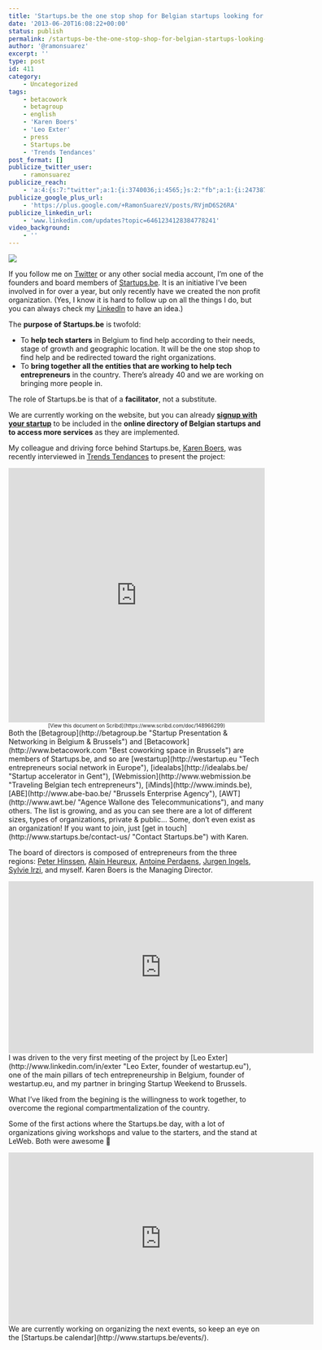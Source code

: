 ```yaml
---
title: 'Startups.be the one stop shop for Belgian startups looking for support'
date: '2013-06-20T16:08:22+00:00'
status: publish
permalink: /startups-be-the-one-stop-shop-for-belgian-startups-looking-for-support
author: '@ramonsuarez'
excerpt: ''
type: post
id: 411
category:
    - Uncategorized
tags:
    - betacowork
    - betagroup
    - english
    - 'Karen Boers'
    - 'Leo Exter'
    - press
    - Startups.be
    - 'Trends Tendances'
post_format: []
publicize_twitter_user:
    - ramonsuarez
publicize_reach:
    - 'a:4:{s:7:"twitter";a:1:{i:3740036;i:4565;}s:2:"fb";a:1:{i:2473872;i:872;}s:6:"tumblr";a:1:{i:3740044;i:18;}s:2:"wp";a:1:{i:0;i:12;}}'
publicize_google_plus_url:
    - 'https://plus.google.com/+RamonSuarezV/posts/RVjmD6S26RA'
publicize_linkedin_url:
    - 'www.linkedin.com/updates?topic=6461234128384778241'
video_background:
    - ''
---
```

![](/uploads/2013/06/logo-startups.jpg)

If you follow me on [Twitter](http://twitter.com/ramonsuarez "Coworking & Tech Entrepreneurship ") or any other social media account, I’m one of the founders and board members of [Startups.be](http://startups.be "Help for Belgian startups: support, guidance, money..."). It is an initiative I’ve been involved in for over a year, but only recently have we created the non profit organization. (Yes, I know it is hard to follow up on all the things I do, but you can always check my [LinkedIn](http://www.linkedin.com/in/ramonsuarez "Ramon Suarez, coworking & tech entrepreneur ") to have an idea.)

The **purpose of Startups.be** is twofold:

- To **help tech starters** in Belgium to find help according to their needs, stage of growth and geographic location. It will be the one stop shop to find help and be redirected toward the right organizations.
- To **bring together all the entities that are working to help tech entrepreneurs** in the country. There’s already 40 and we are working on bringing more people in.

The role of Startups.be is that of a **facilitator**, not a substitute.

We are currently working on the website, but you can already **[signup with your startup](http://www.startups.be/feature/register/ "register your startup in the Belgian directory of startups.be")** to be included in the **online directory of Belgian startups and to access more services** as they are implemented.

My colleague and driving force behind Startups.be, [Karen Boers](http://www.linkedin.com/in/karenboers "Karen Boers, the boss of startups.be"), was recently interviewed in [Trends Tendances](http://www.trends.be/ "Trends Tendances, Belgium's business magazine ") to present the project:

<iframe class="scribd_iframe_embed" data-auto-height="true" frameborder="0" height="500" id="scribd_148966299" scrolling="no" src="https://www.scribd.com/embeds/148966299/content?start_page=1&view_mode=slideshow&access_key=key-2bvf5264feozrnujn1wj" width="100%"></iframe>

<div style="font-size:10px;text-align:center;width:100%">[View this document on Scribd](https://www.scribd.com/doc/148966299)</div>Both the [Betagroup](http://betagroup.be "Startup Presentation & Networking in Belgium & Brussels") and [Betacowork](http://www.betacowork.com "Best coworking space in Brussels") are members of Startups.be, and so are [westartup](http://westartup.eu "Tech entrepreneurs social network in Europe"), [idealabs](http://idealabs.be/ "Startup accelerator in Gent"), [Webmission](http://www.webmission.be "Traveling Belgian tech entrepreneurs"), [iMinds](http://www.iminds.be), [ABE](http://www.abe-bao.be/ "Brussels Enterprise Agency"), [AWT](http://www.awt.be/ "Agence Wallone des Telecommunications"), and many others. The list is growing, and as you can see there are a lot of different sizes, types of organizations, private &amp; public… Some, don’t even exist as an organization! If you want to join, just [get in touch](http://www.startups.be/contact-us/ "Contact Startups.be") with Karen.

The board of directors is composed of entrepreneurs from the three regions: [Peter Hinssen](http://www.linkedin.com/in/phinssen), [Alain Heureux](http://www.linkedin.com/in/alainheureux), [Antoine Perdaens](http://www.linkedin.com/in/antoineperdaens), [Jurgen Ingels](http://www.linkedin.com/pub/jurgen-ingels/0/521/356), [Sylvie Irzi](http://www.linkedin.com/in/sylvieirzi), and myself. Karen Boers is the Managing Director.

<div class="embed-vimeo" style="text-align: center;"><iframe allowfullscreen="" frameborder="0" height="338" loading="lazy" mozallowfullscreen="" src="https://player.vimeo.com/video/41689237" webkitallowfullscreen="" width="600"></iframe></div>I was driven to the very first meeting of the project by [Leo Exter](http://www.linkedin.com/in/exter "Leo Exter, founder of westartup.eu"), one of the main pillars of tech entrepreneurship in Belgium, founder of westartup.eu, and my partner in bringing Startup Weekend to Brussels.

What I’ve liked from the begining is the willingness to work together, to overcome the regional compartmentalization of the country.

Some of the first actions where the Startups.be day, with a lot of organizations giving workshops and value to the starters, and the stand at LeWeb. Both were awesome 🙂

<div class="embed-vimeo" style="text-align: center;"><iframe allowfullscreen="" frameborder="0" height="338" loading="lazy" mozallowfullscreen="" src="https://player.vimeo.com/video/63720992" webkitallowfullscreen="" width="600"></iframe></div>We are currently working on organizing the next events, so keep an eye on the [Startups.be calendar](http://www.startups.be/events/).